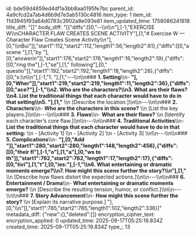 id: bde59d4859ed4df1a3bb8aa0195fe7bc
parent_id: 4a9cfcd2a7ab4d6b9d7e3ab5130c4816
item_type: 1
item_id: 11d3945f93a64d0783c3902a8e093e81
item_updated_time: 1758086241818
title_diff: "[]"
body_diff: "[{\"diffs\":[[0,\"--\\\n\\\n\"],[-1,\"EXERCISE W\\\nCHARACTER FLAW CREATES SCENE ACTIVITY\"],[1,\"# Exercise W — Character Flaw Creates Scene Activity\\\n\"],[0,\"\\\nBui\"]],\"start1\":112,\"start2\":112,\"length1\":56,\"length2\":61},{\"diffs\":[[0,\"a scene \"],[1,\"by \"],[0,\"answerin\"]],\"start1\":176,\"start2\":176,\"length1\":16,\"length2\":19},{\"diffs\":[[0,\"ring the\"],[-1,\"se\"],[1,\" following\"],[0,\" questio\"]],\"start1\":192,\"start2\":192,\"length1\":18,\"length2\":26},{\"diffs\":[[0,\"s:\\\n\\\n\"],[-1,\"1. \"],[1,\"---\\\n\\\n### **1. Setting**\\\n- **\"],[0,\"Wher\"]],\"start1\":219,\"start2\":219,\"length1\":11,\"length2\":36},{\"diffs\":[[0,\"ace?\"],[-1,\"\\\n2. Who are the characters?\\\n3. What are their flaws?\\\n4. List the traditional things that each character would have to do in that setting\\\n5. \"],[1,\"**  \\\n  [Describe the location.]\\\n\\\n---\\\n\\\n### **2. Characters**\\\n- **Who are the characters in this scene?**  \\\n  [List the key players.]\\\n\\\n---\\\n\\\n### **3. Flaws**\\\n- **What are their flaws?**  \\\n  [Identify each character’s core flaw.]\\\n\\\n---\\\n\\\n### **4. Traditional Activities**\\\n- **List the traditional things that each character would have to do in that setting:**  \\\n  - [Activity 1]  \\\n  - [Activity 2]  \\\n  - [Activity 3]  \\\n\\\n---\\\n\\\n### **5. Complications**\\\n- **\"],[0,\"Add \"]],\"start1\":280,\"start2\":280,\"length1\":148,\"length2\":456},{\"diffs\":[[0,\"their fl\"],[-1,\"o\"],[1,\"a\"],[0,\"ws to th\"]],\"start1\":762,\"start2\":762,\"length1\":17,\"length2\":17},{\"diffs\":[[0,\"tivi\"],[1,\"t\"],[0,\"ies:\"],[-1,\"\\\n6. What entertaining or dramatic moments emerge?\\\n7. How might this scene further the story?\\\n\"],[1,\"**  \\\n  [Describe how flaws distort the expected actions.]\\\n\\\n---\\\n\\\n### **6. Entertainment / Drama**\\\n- **What entertaining or dramatic moments emerge?**  \\\n  [Describe the resulting tension, humor, or conflict.]\\\n\\\n---\\\n\\\n### **7. Story Advancement**\\\n- **How might this scene further the story?**  \\\n  [Explain its narrative purpose.]  \"],[0,\"\\\n\"]],\"start1\":785,\"start2\":785,\"length1\":102,\"length2\":336}]"
metadata_diff: {"new":{},"deleted":[]}
encryption_cipher_text: 
encryption_applied: 0
updated_time: 2025-09-17T05:25:19.834Z
created_time: 2025-09-17T05:25:19.834Z
type_: 13
